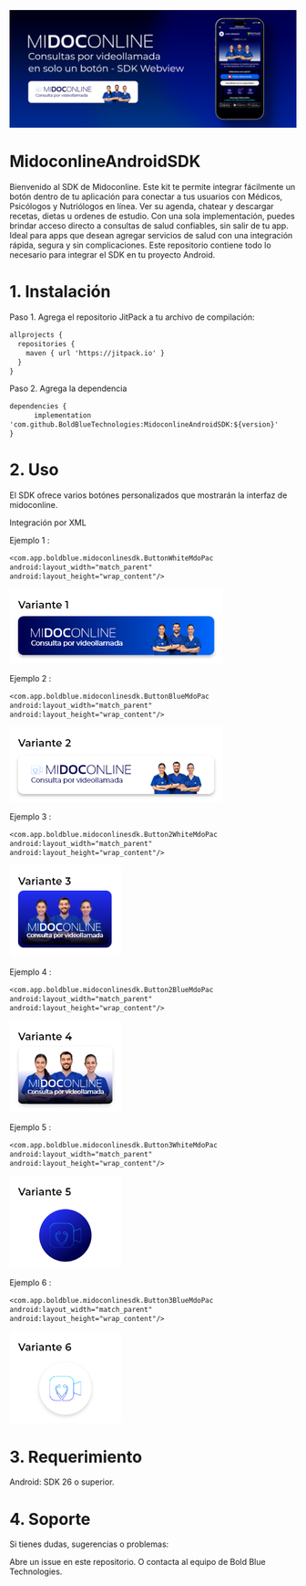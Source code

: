![](https://github.com/BoldBlueTechnologies/MidoconlineAndroidSDK/blob/main/midoconline_banner_sdk.png)

# MidoconlineAndroidSDK

Bienvenido al SDK de Midoconline. Este kit te permite integrar fácilmente un botón dentro de tu aplicación para conectar a tus usuarios con Médicos, Psicólogos y Nutriólogos en línea. Ver su agenda, chatear y descargar recetas, dietas u ordenes de estudio.
Con una sola implementación, puedes brindar acceso directo a consultas de salud confiables, sin salir de tu app. Ideal para apps que desean agregar servicios de salud con una integración rápida, segura y sin complicaciones.
Este repositorio contiene todo lo necesario para integrar el SDK en tu proyecto Android.

# 1. Instalación

Paso 1. Agrega el repositorio JitPack a tu archivo de compilación:

```
allprojects {
  repositories {
    maven { url 'https://jitpack.io' }
  }
}
```
Paso 2. Agrega la dependencia
```
dependencies {
      implementation 'com.github.BoldBlueTechnologies:MidoconlineAndroidSDK:${version}'
}
```
# 2. Uso

El SDK ofrece varios botónes personalizados que mostrarán la interfaz de midoconline. 

Integración por XML

Ejemplo 1 :
```
<com.app.boldblue.midoconlinesdk.ButtonWhiteMdoPac
android:layout_width="match_parent"
android:layout_height="wrap_content"/>
```
![](https://github.com/BoldBlueTechnologies/MidoconlineAndroidSDK/blob/main/midoconlinev1_sdk.png)

Ejemplo 2 :
```
<com.app.boldblue.midoconlinesdk.ButtonBlueMdoPac
android:layout_width="match_parent"
android:layout_height="wrap_content"/>
```
![](https://github.com/BoldBlueTechnologies/MidoconlineAndroidSDK/blob/main/midoconlinev2_sdk.png)

Ejemplo 3 :
```
<com.app.boldblue.midoconlinesdk.Button2WhiteMdoPac
android:layout_width="match_parent"
android:layout_height="wrap_content"/>
```
![](https://github.com/BoldBlueTechnologies/MidoconlineAndroidSDK/blob/main/midoconlinev3_sdk.png)

Ejemplo 4 :
```
<com.app.boldblue.midoconlinesdk.Button2BlueMdoPac
android:layout_width="match_parent"
android:layout_height="wrap_content"/>
```
![](https://github.com/BoldBlueTechnologies/MidoconlineAndroidSDK/blob/main/midoconlinev4_sdk.png)

Ejemplo 5 :
```
<com.app.boldblue.midoconlinesdk.Button3WhiteMdoPac
android:layout_width="match_parent"
android:layout_height="wrap_content"/>
```
![](https://github.com/BoldBlueTechnologies/MidoconlineAndroidSDK/blob/main/midoconlinev5_sdk.png)

Ejemplo 6 :
```
<com.app.boldblue.midoconlinesdk.Button3BlueMdoPac
android:layout_width="match_parent"
android:layout_height="wrap_content"/>
```
![](https://github.com/BoldBlueTechnologies/MidoconlineAndroidSDK/blob/main/midoconlinev6_sdk.png)


# 3. Requerimiento
   
Android: SDK 26 o superior.

# 4. Soporte
   
Si tienes dudas, sugerencias o problemas:

Abre un issue en este repositorio. O contacta al equipo de Bold Blue Technologies.
